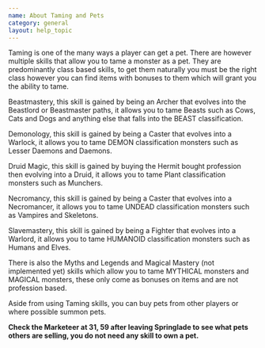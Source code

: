 ```yaml
---
name: About Taming and Pets
category: general
layout: help_topic
---
```

Taming is one of the many ways a player can get a pet. There are however multiple skills that allow you to tame a monster as a pet. They are predominantly class based skills, to get them naturally you must be the right class however you can find items with bonuses to them which will grant you the ability to tame.

Beastmastery, this skill is gained by being an Archer that evolves into the Beastlord or Beastmaster paths, it allows you to tame Beasts such as Cows, Cats and Dogs and anything else that falls into the BEAST classification.

Demonology, this skill is gained by being a Caster that evolves into a Warlock, it allows you to tame DEMON classification monsters such as Lesser Daemons and Daemons.

Druid Magic, this skill is gained by buying the Hermit bought profession then evolving into a Druid, it allows you to tame Plant classification monsters such as Munchers.

Necromancy, this skill is gained by being a Caster that evolves into a Necromancer, it allows you to tame UNDEAD classification monsters such as Vampires and Skeletons.

Slavemastery, this skill is gained by being a Fighter that evolves into a Warlord, it allows you to tame HUMANOID classification monsters such as Humans and Elves.

There is also the Myths and Legends and Magical Mastery (not implemented yet) skills which allow you to tame MYTHICAL monsters and MAGICAL monsters, these only come as bonuses on items and are not profession based.

Aside from using Taming skills, you can buy pets from other players or where possible summon pets.

**Check the Marketeer at 31, 59 after leaving Springlade to see what pets others are selling, you do not need any skill to own a pet.**